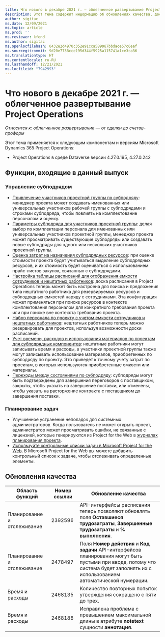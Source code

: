 ```yaml
---
title: Что нового в декабре 2021 г. — облегченное развертывание Project Operations
description: Этот тема содержит информацию об обновлениях качества, доступных в выпуске облегченного развертывания Project Operations за декабрь 2021 года.
author: sigitac
ms.date: 12/09/2021
ms.topic: article
ms.prod: ''
ms.reviewer: kfend
ms.author: sigitac
ms.openlocfilehash: 0432e2d4970c352e91cca589987bbdace57c6eaf
ms.sourcegitcommit: 9d20e7738cce195d344f5925a115741a1ce3ca36
ms.translationtype: HT
ms.contentlocale: ru-RU
ms.lasthandoff: 12/21/2021
ms.locfileid: "7942993"
---
```

# <a name="whats-new-december-2021---project-operations-lite-deployment"></a>Что нового в декабре 2021 г. — облегченное развертывание Project Operations

_Относится к: облегченное развертывание — от сделки до счетов-проформ_

Этот тема применяется к следующим компонентам и версиям Microsoft Dynamics 365 Project Operations:

- Project Operations в среде Dataverse версии 4.27.0.195, 4.27.0.242


## <a name="features-included-in-this-release"></a>Функции, входящие в данный выпуск

### <a name="subcontract-management"></a>Управление субподрядом 

- [Привлечение участников проектной группы по субподряду](../subcontracting/subcontracting-project-team-members.md): менеджер проекта может создавать именованных или универсальных участников рабочей группы с субподрядами и строками субподряда, чтобы повлиять на комплектование персоналом и оценку.
- [Параметры субподряда для участников проектной группы](../subcontracting/subcon-options.md): делая выбор по комплектации персонала для именованных или универсальных участников проектной группы, менеджер проекта может просматривать существующие субподряды или создавать новые субподряды для одного или нескольких участников проектной группы. 
- [Оценка затрат на назначения субподрядных ресурсов](../subcontracting/costing-subcon-ra.md): при оценке стоимости проекта будет учитываться выделение субподрядных ресурсов, и их стоимость будет оцениваться с использованием прайс-листов закупок, связанных с субподрядами. 
- [Настройка таблицы расписаний для отображения емкости сотрудников и нештатных работников](../subcontracting/configure-sb-subcon.md): доска расписания в Project Operations теперь может быть настроена для поиска и предложения типа нештатного работника для резервируемых ресурсов и субподрядных емкостей наряду с сотрудниками. Эта конфигурация может применяться при поиске ресурсов в контексте комплектования персоналом для конкретного требования проекта или при поиске вне контекста требования проекта.
- [Набор персонала по проекту с учетом емкости сотрудников и нештатных работников](../subcontracting/staffing-cw.md): нештатных работников теперь можно резервировать для проектов, используя возможности доски расписаний.
- [Учет времени, расходов и использования материалов по проектам для субподрядных компонентов](../subcontracting/recording-subcon-actuals.md): нештатные работники могут записывать время и расходы, а участники проектной группы также могут записывать использование материалов, приобретенных по субподряду по проекту. Это приведет к точному учету затрат по проектам, в которых используются приобретенные емкости или материалы.
- [Переходы между состояниями по субподряду](../subcontracting/subcon-states.md): субподряды могут быть подтверждены для завершения переговоров с поставщиком, закрыты, чтобы указать на завершение поставки, или отменены, чтобы указать на расторжение контракта с поставщиком до завершения поставки.

### <a name="task-planning"></a>Планирование задач
- Улучшенное устранение неполадок для системных администраторов. Когда пользователь не может открыть проект, администратор может просматривать ошибки, не связанные с лицензией, которые генерируются из Project for the Web в [журналах планирования проекта](../../project-management/schedule-api-logs.md).
- [Используйте контрольные списки задач в Microsoft Project for the Web](https://support.microsoft.com/en-us/office/use-task-checklists-in-microsoft-project-for-the-web-c69bcf73-5c75-4ad3-9893-6d6f92360e9c). В Microsoft Project for the Web вы можете добавить контрольный список к задаче, чтобы отслеживать определенные элементы.

## <a name="quality-updates"></a>Обновления качества

| **Область функций** | **Номер ссылки** | **Обновление качества** |
| --- | --- | --- |
| Планирование и отслеживание | 2392596 | API-интерфейсы расписания теперь позволяют обновлять поля **Оставшиеся трудозатраты**, **Завершенные трудозатраты** и **% выполнения**. |
| Планирование и отслеживание | 2478497 | Поля **Номер действия** и **Код задачи** API-интерфейсов планирования могут быть пустыми при вводе, потому что система будет заполнять их с использованием автоматической нумерации.|
| Время и расходы | 2468135 | Количество повторных попыток утверждения сокращено с пяти до трех. |
| Время и расходы | 2468188 | Исправлена проблема с превышением максимальной длины в атрибуте **notetext** сущности **аннотация**. |
